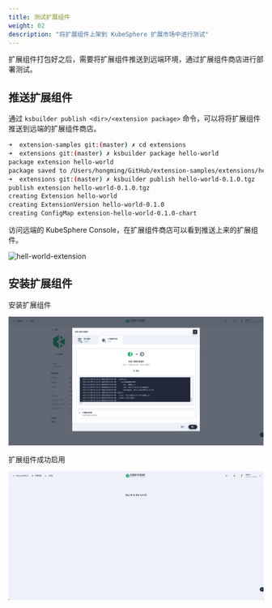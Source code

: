 ```yaml
---
title: 测试扩展组件
weight: 02
description: "将扩展组件上架到 KubeSphere 扩展市场中进行测试"
---
```


扩展组件打包好之后，需要将扩展组件推送到远端环境，通过扩展组件商店进行部署测试。

## 推送扩展组件

通过 `ksbuilder publish <dir>/<extension package>` 命令，可以将将扩展组件推送到远端的扩展组件商店。

```bash
➜  extension-samples git:(master) ✗ cd extensions
➜  extensions git:(master) ✗ ksbuilder package hello-world    
package extension hello-world
package saved to /Users/hongming/GitHub/extension-samples/extensions/hello-world-0.1.0.tgz
➜  extensions git:(master) ✗ ksbuilder publish hello-world-0.1.0.tgz 
publish extension hello-world-0.1.0.tgz
creating Extension hello-world
creating ExtensionVersion hello-world-0.1.0
creating ConfigMap extension-hello-world-0.1.0-chart
```

访问远端的 KubeSphere Console，在扩展组件商店可以看到推送上来的扩展组件。

![hell-world-extension](hell-world-extension.png)

## 安装扩展组件

安装扩展组件

![install-hell-world-extension](install-hell-world-extension.png)

扩展组件成功启用

![enable-hello-world-extension](enable-hello-world-extension.png)